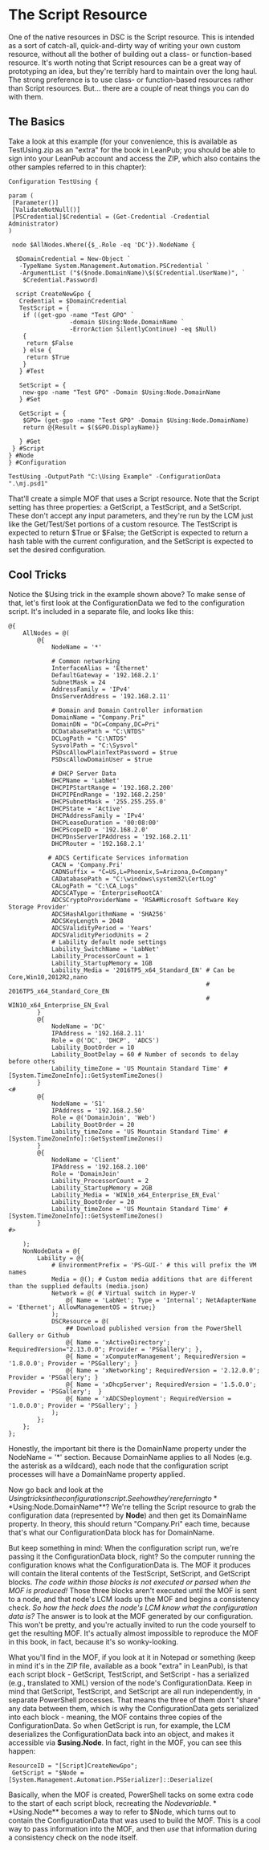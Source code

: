 # The Script Resource
One of the native resources in DSC is the Script resource. This is intended as a sort of catch-all, quick-and-dirty way of writing your own custom resource, without all the bother of building out a class- or function-based resource. It's worth noting that Script resources can be a great way of prototyping an idea, but they're terribly hard to maintain over the long haul. The strong preference is to use class- or function-based resources rather than Script resources. But... there are a couple of neat things you can do with them.

## The Basics
Take a look at this example (for your convenience, this is available as TestUsing.zip as an "extra" for the book in LeanPub; you should be able to sign into your LeanPub account and access the ZIP, which also contains the other samples referred to in this chapter):

```
Configuration TestUsing {

param (
 [Parameter()] 
 [ValidateNotNull()] 
 [PSCredential]$Credential = (Get-Credential -Credential Administrator)
)

 node $AllNodes.Where({$_.Role -eq 'DC'}).NodeName {
    
  $DomainCredential = New-Object `
   -TypeName System.Management.Automation.PSCredential `
   -ArgumentList ("$($node.DomainName)\$($Credential.UserName)", `
    $Credential.Password)

  script CreateNewGpo {
   Credential = $DomainCredential
   TestScript = {
    if ((get-gpo -name "Test GPO" `
                 -domain $Using:Node.DomainName `
                 -ErrorAction SilentlyContinue) -eq $Null)
    {
     return $False
    } else {
     return $True
    }
   } #Test
   
   SetScript = {
    new-gpo -name "Test GPO" -Domain $Using:Node.DomainName
   } #Set
   
   GetScript = {
    $GPO= (get-gpo -name "Test GPO" -Domain $Using:Node.DomainName)
    return @{Result = $($GPO.DisplayName)}
    
   } #Get   
 } #Script
} #Node
} #Configuration

TestUsing -OutputPath "C:\Using Example" -ConfigurationData ".\mj.psd1"
```

That'll create a simple MOF that uses a Script resource. Note that the Script setting has three properties: a GetScript, a TestScript, and a SetScript. These don't accept any input parameters, and they're run by the LCM just like the Get/Test/Set portions of a custom resource. The TestScript is expected to return $True or $False; the GetScript is expected to return a hash table with the current configuration, and the SetScript is expected to set the desired configuration.

## Cool Tricks
Notice the $Using trick in the example shown above? To make sense of that, let's first look at the ConfigurationData we fed to the configuration script. It's included in a separate file, and looks like this:

```
@{
    AllNodes = @(
        @{
            NodeName = '*'
            
            # Common networking
            InterfaceAlias = 'Ethernet'
            DefaultGateway = '192.168.2.1'
            SubnetMask = 24
            AddressFamily = 'IPv4'
            DnsServerAddress = '192.168.2.11'
                       
            # Domain and Domain Controller information
            DomainName = "Company.Pri"
            DomainDN = "DC=Company,DC=Pri"
            DCDatabasePath = "C:\NTDS"
            DCLogPath = "C:\NTDS"
            SysvolPath = "C:\Sysvol"
            PSDscAllowPlainTextPassword = $true
            PSDscAllowDomainUser = $true 
                        
            # DHCP Server Data
            DHCPName = 'LabNet'
            DHCPIPStartRange = '192.168.2.200'
            DHCPIPEndRange = '192.168.2.250'
            DHCPSubnetMask = '255.255.255.0'
            DHCPState = 'Active'
            DHCPAddressFamily = 'IPv4'
            DHCPLeaseDuration = '00:08:00'
            DHCPScopeID = '192.168.2.0'
            DHCPDnsServerIPAddress = '192.168.2.11'
            DHCPRouter = '192.168.2.1'
 
           # ADCS Certificate Services information
            CACN = 'Company.Pri'
            CADNSuffix = "C=US,L=Phoenix,S=Arizona,O=Company"
            CADatabasePath = "C:\windows\system32\CertLog"
            CALogPath = "C:\CA_Logs"
            ADCSCAType = 'EnterpriseRootCA'
            ADCSCryptoProviderName = 'RSA#Microsoft Software Key Storage Provider'
            ADCSHashAlgorithmName = 'SHA256'
            ADCSKeyLength = 2048
            ADCSValidityPeriod = 'Years'
            ADCSValidityPeriodUnits = 2
            # Lability default node settings
            Lability_SwitchName = 'LabNet'
            Lability_ProcessorCount = 1
            Lability_StartupMemory = 1GB
            Lability_Media = '2016TP5_x64_Standard_EN' # Can be Core,Win10,2012R2,nano
                                                       # 2016TP5_x64_Standard_Core_EN
                                                       # WIN10_x64_Enterprise_EN_Eval
        }
        @{
            NodeName = 'DC'
            IPAddress = '192.168.2.11'
            Role = @('DC', 'DHCP', 'ADCS')
            Lability_BootOrder = 10
            Lability_BootDelay = 60 # Number of seconds to delay before others
            Lability_timeZone = 'US Mountain Standard Time' #[System.TimeZoneInfo]::GetSystemTimeZones()
        }
<#
        @{
            NodeName = 'S1'
            IPAddress = '192.168.2.50'
            Role = @('DomainJoin', 'Web')
            Lability_BootOrder = 20
            Lability_timeZone = 'US Mountain Standard Time' #[System.TimeZoneInfo]::GetSystemTimeZones()
        }
        @{
            NodeName = 'Client'
            IPAddress = '192.168.2.100'
            Role = 'DomainJoin'
            Lability_ProcessorCount = 2
            Lability_StartupMemory = 2GB
            Lability_Media = 'WIN10_x64_Enterprise_EN_Eval'
            Lability_BootOrder = 20
            Lability_timeZone = 'US Mountain Standard Time' #[System.TimeZoneInfo]::GetSystemTimeZones()
        }
#>
        
    );
    NonNodeData = @{
        Lability = @{
            # EnvironmentPrefix = 'PS-GUI-' # this will prefix the VM names                                    
            Media = @(); # Custom media additions that are different than the supplied defaults (media.json)
            Network = @( # Virtual switch in Hyper-V
                @{ Name = 'LabNet'; Type = 'Internal'; NetAdapterName = 'Ethernet'; AllowManagementOS = $true;}
            );
            DSCResource = @(
                ## Download published version from the PowerShell Gallery or Github
                @{ Name = 'xActiveDirectory'; RequiredVersion="2.13.0.0"; Provider = 'PSGallery'; },
                @{ Name = 'xComputerManagement'; RequiredVersion = '1.8.0.0'; Provider = 'PSGallery'; }
                @{ Name = 'xNetworking'; RequiredVersion = '2.12.0.0'; Provider = 'PSGallery'; }
                @{ Name = 'xDhcpServer'; RequiredVersion = '1.5.0.0'; Provider = 'PSGallery';  }
                @{ Name = 'xADCSDeployment'; RequiredVersion = '1.0.0.0'; Provider = 'PSGallery'; }
            );
        };
    };
};
```

Honestly, the important bit there is the DomainName property under the NodeName = '\*' section. Because DomainName applies to all Nodes (e.g. the asterisk as a wildcard), each node that the configuration script processes will have a DomainName property applied.

Now go back and look at the $Using tricks in the configuration script. See how they're referring to **$Using:Node.DomainName**? We're telling the Script resource to grab the configuration data (represented by **Node**) and then get its DomainName property. In theory, this should return "Company.Pri" each time, because that's what our ConfigurationData block has for DomainName.

But keep something in mind: When the configuration script run, we're passing it the ConfigurationData block, right? So the computer running the configuration knows what the ConfigurationData is. The MOF it produces will contain the literal contents of the TestScript, SetScript, and GetScript blocks. _The code within those blocks is not executed or parsed when the MOF is produced!_ Those three blocks aren't executed until the MOF is sent to a node, and that node's LCM loads up the MOF and begins a consistency check. _So how the heck does the node's LCM know what the configuration data is?_ The answer is to look at the MOF generated by our configuration. This won't be pretty, and you're actually invited to run the code yourself to get the resulting MOF. It's actually almost impossible to reproduce the MOF in this book, in fact, because it's so wonky-looking.

What you'll find in the MOF, if you look at it in Notepad or something (keep in mind it's in the ZIP file, available as a book "extra" in LeanPub), is that each script block - GetScript, TestScript, and SetScript - has a serialized (e.g., translated to XML) version of the node's ConfigurationData. Keep in mind that GetScript, TestScript, and SetScript are all run independently, in separate PowerShell processes. That means the three of them don't "share" any data between them, which is why the ConfigurationData gets serialized into each block - meaning, the MOF contains three copies of the ConfigurationData.  So when GetScript is run, for example, the LCM deserializes the ConfigurationData back into an object, and makes it accessible via **$using.Node**. In fact, right in the MOF, you can see this happen:

```
ResourceID = "[Script]CreateNewGpo";
 GetScript = "$Node = [System.Management.Automation.PSSerializer]::Deserialize(
```

Basically, when the MOF is created, PowerShell tacks on some extra code to the start of each script block, recreating the $Node variable. **$Using.Node** becomes a way to refer to $Node, which turns out to contain the ConfigurationData that was used to build the MOF. This is a cool way to pass information into the MOF, and then _use_ that information during a consistency check on the node itself.
